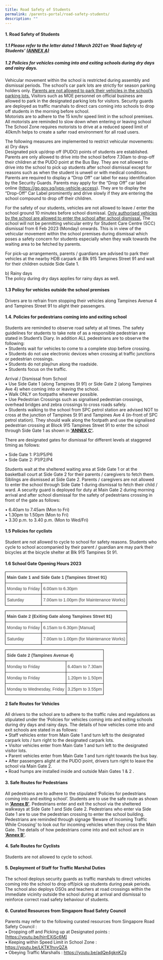 ```yaml
---
title: Road Safety of Students
permalink: /parents-portal/road-safety-students/
description: ""
---
```

#### 1. Road Safety of Students 

##### 1.1 Please refer to the letter dated 1 March 2021 on ‘Road Safety of Students’ [(ANNEX A)](/files/annex%20a%20_letter%20to%20parents_road%20safety.pdf)

##### 1.2 Policies for vehicles coming into and exiting schools during dry days and rainy days.
Vehicular movement within the school is restricted during assembly and dismissal periods. The school’s car park lots are strictly for season parking holders only. <u>Parents are not allowed to park their vehicles in the school’s parking lots.</u> Visitors such as MOE personnel on official business are allowed to park in the designated parking lots for visitors. Security guards are deployed as traffic marshals to direct cars coming into schools to drop off students in the morning before school. <br>
Motorists are to adhere to the 15 km/hr speed limit in the school premises. All motorists are reminded to slow down when entering or leaving school  The School Zone  requires motorists to drive at a reduced speed limit of 40km/h helps to create a safer road environment for all road users.   

The following measures are implemented to restrict vehicular movements: <br>
a)	Dry days <br>
Designated pick up/drop off (PUDO) points of students are established.  Parents are only allowed to drive into the school before 7.30am to drop-off their children at the PUDO point at the Bus Bay. They are not allowed to drive into the school to pick up students after school dismissal except for reasons such as when the student is unwell or with medical conditions. Parents are required to display a “Drop Off” car label for easy identification by the Security Guards. Parents may apply for the “Drop Off” car label online (https://go.gov.sg/jyps-vehicle-access). They are to display the “Drop-Off” Car Label prominently and drive slowly if they are entering the school compound to drop off their children. <br>

For the safety of our students, vehicles are not allowed to leave / enter the 
school ground 10 minutes before school dismissal. <u>Only authorised vehicles by the school are allowed to enter the school after school dismissal.</u>  The school will not be permitting vehicular entry for Student Care Centre (SCC) dismissal from 6 Feb 2023 (Monday) onwards.  This is in view of the vehicular movement within the school premises during dismissal which poses a safety concern for students especially when they walk towards the waiting area to be fetched by parents.

For pick-up arrangements, parents / guardians are advised to park their vehicles at the nearby HDB carpark at Blk 915 Tampines Street 91 and wait for their children outside Side Gate 1.

b) Rainy days<br>
The policy during dry days applies for rainy days as well. 

#### 1.3 Policy for vehicles outside the school premises

Drivers are to refrain from stopping their vehicles along Tampines Avenue 4 and Tampines Street 91 to alight their passengers. 


#### 1.4. Policies for pedestrians coming into and exiting school

Students are reminded to observe road safety at all times. The safety guidelines for students to take note of as a responsible pedestrian are stated in Student’s Diary. In addition ALL pedestrians are to observe the following:<br>
•	Students wait for vehicles to come to a complete stop before crossing. <br>
•	Students do not use electronic devices when crossing at traffic junctions or pedestrian crossings. <br>
•	Students do not play/run along the roadside. <br>
•	Students focus on the traffic. 

Arrival / Dismissal from School<br>
•	Use Side Gate 1 (along Tampines St 91) or Side Gate 2 (along Tampines Ave 4) when coming into or leaving the school.<br>
•	Walk ONLY on footpaths whenever possible.<br>
•	Use Pedestrian Crossings such as signalised pedestrian crossings, overhead bridges and zebra crossings to cross roads safely.<br>
•	Students walking to the school from SPC petrol station are advised NOT to cross at the junction of Tampines St 91 and Tampines Ave 4 (in-front of SPC petrol station).  They should walk along the footpath and use the signalised pedestrian crossing at Block 915 Tampines Street 91 to enter the school through Side Gate 1 as shown in <b>['ANNEX C'](/files/annex%20c_%20safe%20_routes%20__parents%20portal_2023.pdf).</b>


There are designated gates for dismissal for different levels at staggered timing as follows:

•	Side Gate 1: P3/P5/P6<br>
•	Side Gate 2: P1/P2/P4

Students wait at the sheltered waiting area at Side Gate 1 or at the basketball court at Side Gate 2 for their parents / caregivers to fetch them.  Siblings are dismissed at Side Gate 2.  Parents / caregivers are not allowed to enter the school through Side Gate 1 during dismissal to fetch their child / ward.  A security guard is deployed for duty at Main Gate 2 during morning arrival and after school dismissal for the safety of pedestrians crossing in front of the gate as follows:

•	6.40am to 7.45am (Mon to Fri) <br>
•	1.30pm to 1.50pm (Mon to Fri)<br>
•	3.30 p.m. to 3.40 p.m. (Mon to Wed/Fri)

#### 1.5 Policies for cyclists 

Student are not allowed to cycle to school for safety reasons.  Students who cycle to school accompanied by their parent / guardian are may park their bicycles at the bicycle shelter at Blk 915 Tampines St 91.

#### 1.6 School Gate Opening Hours 2023
<style type="text/css">
.tg  {border-collapse:collapse;border-spacing:0;}
.tg td{border-color:black;border-style:solid;border-width:1px;font-family:Arial, sans-serif;font-size:14px;
  overflow:hidden;padding:10px 5px;word-break:normal;}
.tg th{border-color:black;border-style:solid;border-width:1px;font-family:Arial, sans-serif;font-size:14px;
  font-weight:normal;overflow:hidden;padding:10px 5px;word-break:normal;}
.tg .tg-6b69{color:#454545;font-weight:bold;text-align:left;vertical-align:top}
.tg .tg-que8{color:#454545;text-align:left;vertical-align:top}
</style>
<table class="tg">
<thead>
  <tr>
    <th class="tg-6b69" colspan="2">Main Gate 1 and Side Gate 1 (Tampines Street 91)</th>
  </tr>
</thead>
<tbody>
  <tr>
    <td class="tg-que8">Monday to Friday</td>
    <td class="tg-que8">6.00am to 6.30pm</td>
  </tr>
  <tr>
    <td class="tg-que8">Saturday</td>
    <td class="tg-que8">7.00am to 1.00pm (for Maintenance Works) </td>
  </tr>
</tbody>
</table>


<style type="text/css">
.tg  {border-collapse:collapse;border-spacing:0;}
.tg td{border-color:black;border-style:solid;border-width:1px;font-family:Arial, sans-serif;font-size:14px;
  overflow:hidden;padding:10px 5px;word-break:normal;}
.tg th{border-color:black;border-style:solid;border-width:1px;font-family:Arial, sans-serif;font-size:14px;
  font-weight:normal;overflow:hidden;padding:10px 5px;word-break:normal;}
.tg .tg-6b69{color:#454545;font-weight:bold;text-align:left;vertical-align:top}
.tg .tg-que8{color:#454545;text-align:left;vertical-align:top}
</style>
<table class="tg">
<thead>
  <tr>
    <th class="tg-6b69" colspan="2">Main Gate 2 (Exiting Gate along Tampines Street 91)</th>
  </tr>
</thead>
<tbody>
  <tr>
    <td class="tg-que8">Monday to Friday</td>
    <td class="tg-que8">6.15am to 6.30pm [Manual]</td>
  </tr>
  <tr>
    <td class="tg-que8">Saturday</td>
    <td class="tg-que8">7.00am to 1.00pm (for Maintenance Works) </td>
  </tr>
</tbody>
</table>


<style type="text/css">
.tg  {border-collapse:collapse;border-spacing:0;}
.tg td{border-color:black;border-style:solid;border-width:1px;font-family:Arial, sans-serif;font-size:14px;
  overflow:hidden;padding:10px 5px;word-break:normal;}
.tg th{border-color:black;border-style:solid;border-width:1px;font-family:Arial, sans-serif;font-size:14px;
  font-weight:normal;overflow:hidden;padding:10px 5px;word-break:normal;}
.tg .tg-6b69{color:#454545;font-weight:bold;text-align:left;vertical-align:top}
.tg .tg-que8{color:#454545;text-align:left;vertical-align:top}
</style>
<table class="tg">
<thead>
  <tr>
    <th class="tg-6b69" colspan="2">Side Gate 2 (Tampines Avenue 4)</th>
  </tr>
</thead>
<tbody>
  <tr>
    <td class="tg-que8">Monday to Friday</td>
    <td class="tg-que8">6.40am to 7.30am</td>
  </tr>
  <tr>
    <td class="tg-que8">Monday to Friday</td>
    <td class="tg-que8">1.20pm to 1.50pm </td>
  </tr>
  <tr>
    <td class="tg-que8">Monday to Wednesday, Friday</td>
    <td class="tg-que8">3.25pm to 3.55pm</td>
  </tr>
</tbody>
</table>

#### 2 Safe Routes for Vehicles

All drivers to the school are to adhere to the traffic rules and regulations as stipulated under the ‘Policies for vehicles coming into and exiting schools during dry days and rainy days. The details of how vehicles come into and exit schools are stated in  as follows:<br>
•	Staff vehicles enter from Main Gate 1 and turn left to the designated carpark lots / turn right to the designated carpark lots.<br>
•	Visitor vehicles enter from Main Gate 1 and turn left to the designated visitor lots.<br>
•	Parent vehicles enter from Main Gate 1 and turn right towards the bus bay.<br>
•	After passengers alight at the PUDO point, drivers turn right to leave the school via Main Gate 2.<br>
•	Road humps are installed inside and outside Main Gates 1 &amp; 2 .

#### 3.	Safe Routes for Pedestrians

All pedestrians are to adhere to the stipulated ‘Policies for pedestrians coming into and exiting school’. Students are to use the safe route as shown in <b> [‘Annex B’](/files/annex%20b_road%20safety.pdf)</b>. Pedestrians enter and exit the school via the sheltered walkways at Side Gate 1 and Side Gate 2. Pedestrians who enter via Side Gate 1 are to use the pedestrian crossing to enter the school building. Pedestrians are reminded through signage ’Beware of Incoming Traffic While Crossing’ to look out for incoming vehicles when they cross the Main Gate. The details of how pedestrians come into and exit school are in <b>[‘Annex B’](/files/annex%20b_road%20safety.pdf)</b>.

#### 4.	Safe Routes for Cyclists 

Students are not allowed to cycle to school. 

#### 5. Deployment of Staff for Traffic Marshal Duties

The school deploys security guards as traffic marshals to direct vehicles coming into the school to drop off/pick up students during peak periods. The school also deploys OSOs and teachers at road crossings within the immediate vicinity outside the school during at arrival and dismissal to reinforce correct road safety behaviour of students. 

#### 6. Curated Resources from Singapore Road Safety Council
Parents may refer to the following curated resources from Singapore Road Safety Council :<br>
•	Dropping off and Picking up at Designated points : [https://youtu.be/hirrEXiSc6M]<br>
•	Keeping within Speed Limit in School Zone : https://youtu.be/LKTK1hvvQZA<br>
•	Obeying Traffic Marshalls : https://youtu.be/adQe4gknKZg